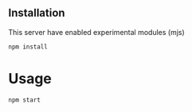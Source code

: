 ## Installation

This server have enabled experimental modules (mjs)

```javascript
npm install
```

# Usage

```node
npm start
```
